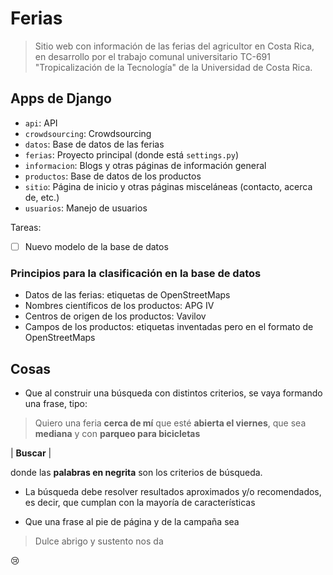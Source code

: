 # Ferias

> Sitio web con información de las ferias del agricultor en Costa Rica, en desarrollo por el trabajo comunal universitario TC-691 "Tropicalización de la Tecnología" de la Universidad de Costa Rica.

## Apps de Django

- `api`: API
- `crowdsourcing`: Crowdsourcing
- `datos`: Base de datos de las ferias
- `ferias`: Proyecto principal (donde está `settings.py`)
- `informacion`: Blogs y otras páginas de información general
- `productos`: Base de datos de los productos
- `sitio`: Página de inicio y otras páginas misceláneas (contacto, acerca de, etc.)
- `usuarios`: Manejo de usuarios

Tareas:

- [ ] Nuevo modelo de la base de datos 

### Principios para la clasificación en la base de datos

- Datos de las ferias: etiquetas de OpenStreetMaps
- Nombres científicos de los productos: APG IV
- Centros de origen de los productos: Vavilov
- Campos de los productos: etiquetas inventadas pero en el formato de OpenStreetMaps

## Cosas

- Que al construir una búsqueda con distintos criterios, se vaya formando una frase, tipo:

> Quiero una feria **cerca de mí** que esté **abierta el viernes**, que sea **mediana** y con **parqueo para bicicletas**

| **Buscar** |

donde las **palabras en negrita** son los criterios de búsqueda. 

- La búsqueda debe resolver resultados aproximados y/o recomendados, es decir, que cumplan con la mayoría de características

- Que una frase al pie de página y de la campaña sea 

> Dulce abrigo y sustento nos da

:cry:
